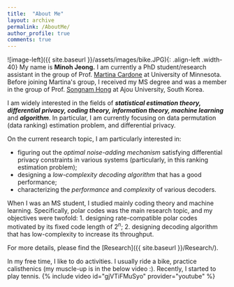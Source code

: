 ```yaml
---
title:  "About Me"
layout: archive
permalink: /AboutMe/
author_profile: true
comments: true
---
```




![image-left]({{ site.baseurl }}/assets/images/bike.JPG){: .align-left .width-40} My name is **Minoh Jeong.** I am currently a PhD student/research assistant in the group of Prof. [Martina Cardone](https://mcardone.umn.edu) at University of Minnesota. Before joining Martina's group, I received my MS degree and was a member in the group of Prof. [Songnam Hong](https://sites.google.com/view/snlab) at Ajou University, South Korea.


I am widely interested in the fields of ***statistical estimation theory, differential privacy, coding theory, information theory, machine learning*** and ***algorithm***. In particular, I am currently focusing on data permutation (data ranking) estimation problem, and differential privacy.

On the current research topic, I am particularly interested in:

* figuring out the *optimal noise-adding mechanism* satisfying differential privacy constraints in various systems (particularly, in this ranking estimation problem);
* designing a *low-complexity decoding algorithm* that has a good performance;
* characterizing the *performance* and *complexity* of various decoders.


When I was an MS student, I studied mainly coding theory and machine learning. Specifically, polar codes was the main research topic, and my objectives were twofold: 1. designing rate-compatible polar codes motivated by its fixed code length of $2^n$; 2. designing decoding algorithm that has low-complexity to increase its throughput.


For more details, please find the [Research]({{ site.baseurl }}/Research/).


In my free time, I like to do activities. I usually ride a bike, practice calisthenics (my muscle-up is in the below video :). Recently, I started to play tennis.
{% include video id="gjVTiFMuSyo" provider="youtube" %}

